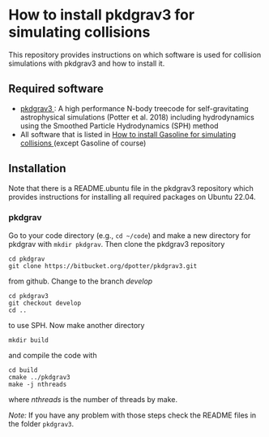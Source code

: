 # How to install pkdgrav3 for simulating collisions

This repository provides instructions on which software is used for collision simulations with pkdgrav3 and how to install it.

## Required software
- [ pkdgrav3 ]( https://bitbucket.org/dpotter/pkdgrav3/ ): A high performance N-body treecode for self-gravitating astrophysical simulations (Potter et al. 2018) including hydrodynamics using the Smoothed Particle Hydrodynamics (SPH) method
- All software that is listed in [ How to install Gasoline for simulating collisions ]( https://github.com/chreinhardt/how_to_install_gasoline) (except Gasoline of course)

## Installation

Note that there is a README.ubuntu file in the pkdgrav3 repository which provides instructions for installing all required packages on Ubuntu 22.04.

### pkdgrav

Go to your code directory (e.g., ``` cd ~/code ```) and make a new directory for pkdgrav with ``` mkdir pkdgrav ```. Then clone the pkdgrav3 repository
```
cd pkdgrav
git clone https://bitbucket.org/dpotter/pkdgrav3.git
```
from github. Change to the branch *develop*
```
cd pkdgrav3
git checkout develop
cd ..
```
to use SPH. Now make another directory 
```
mkdir build
```
and compile the code with
```
cd build
cmake ../pkdgrav3
make -j nthreads
```
where *nthreads* is the number of threads by make. 

*Note:* If you have any problem with those steps check the README files in the folder ``` pkdgrav3 ```.

